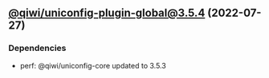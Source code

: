 ## [@qiwi/uniconfig-plugin-global@3.5.4](https://github.com/qiwi/uniconfig/compare/@qiwi/uniconfig-plugin-global@3.5.3...2022.7.27-qiwi.uniconfig-plugin-global.3.5.4-f0) (2022-07-27)

### Dependencies
* perf: @qiwi/uniconfig-core updated to 3.5.3


